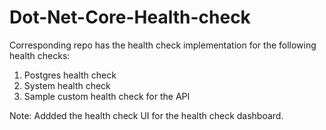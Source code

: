 # Dot-Net-Core-Health-check

Corresponding repo has the health check implementation for the following health checks:
1. Postgres health check
2. System health check
3. Sample custom health check for the API

Note: Addded the health check UI for the health check dashboard.
